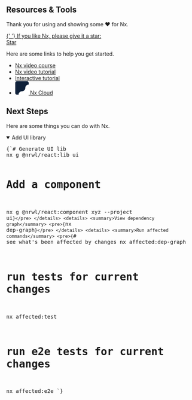 <main>
        <h2>Resources &amp; Tools</h2>
        <p>Thank you for using and showing some ♥ for Nx.</p>
        <div className="flex github-star-container">
          <a
            href="https://github.com/nrwl/nx"
            target="_blank"
            rel="noopener noreferrer"
          >
            {' '}
            If you like Nx, please give it a star:
            <div className="github-star-badge">
              Star
            </div>
          </a>
        </div>
        <p>Here are some links to help you get started.</p>
        <ul className="resources">
          <li className="col-span-2">
            <a
              className="resource flex"
              href="https://connect.nrwl.io/app/courses/nx-workspaces/intro"
            >
              Nx video course
            </a>
          </li>
          <li className="col-span-2">
            <a
              className="resource flex"
              href="https://nx.dev/react/getting-started/what-is-nx"
            >
              Nx video tutorial
            </a>
          </li>
          <li className="col-span-2">
            <a
              className="resource flex"
              href="https://nx.dev/react/tutorial/01-create-application"
            >
              Interactive tutorial
            </a>
          </li>
          <li className="col-span-2">
            <a className="resource flex" href="https://nx.app/">
              <svg
                width="36"
                height="36"
                viewBox="0 0 120 120"
                fill="none"
                xmlns="http://www.w3.org/2000/svg"
              >
                <path
                  d="M120 15V30C103.44 30 90 43.44 90 60C90 76.56 76.56 90 60 90C43.44 90 30 103.44 30 120H15C6.72 120 0 113.28 0 105V15C0 6.72 6.72 0 15 0H105C113.28 0 120 6.72 120 15Z"
                  fill="#0E2039"
                />
                <path
                  d="M120 30V105C120 113.28 113.28 120 105 120H30C30 103.44 43.44 90 60 90C76.56 90 90 76.56 90 60C90 43.44 103.44 30 120 30Z"
                  fill="white"
                />
              </svg>
              <span className="gutter-left">Nx Cloud</span>
            </a>
          </li>
        </ul>
        <h2>Next Steps</h2>
        <p>Here are some things you can do with Nx.</p>
        <details open>
          <summary>Add UI library</summary>
          <pre>{`# Generate UI lib
nx g @nrwl/react:lib ui

# Add a component
nx g @nrwl/react:component xyz --project ui`}</pre>
        </details>
        <details>
          <summary>View dependency graph</summary>
          <pre>{`nx dep-graph`}</pre>
        </details>
        <details>
          <summary>Run affected commands</summary>
          <pre>{`# see what's been affected by changes
nx affected:dep-graph

# run tests for current changes
nx affected:test

# run e2e tests for current changes
nx affected:e2e
  `}</pre>
        </details>
      </main>
